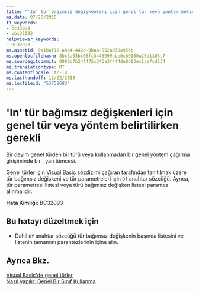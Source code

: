 ```yaml
---
title: "'In' tür bağımsız değişkenleri için genel tür veya yöntem belirtilirken gerekli"
ms.date: 07/20/2015
f1_keywords:
- bc32093
- vbc32093
helpviewer_keywords:
- BC32093
ms.assetid: 9a1baf12-a4a4-442d-9baa-852ad30a956b
ms.openlocfilehash: 8bc3a05bc66fc3443999abe0cb0150a20d1103c7
ms.sourcegitcommit: 0888d7b24f475c346a3f444de8d83ec1ca7cd234
ms.translationtype: MT
ms.contentlocale: tr-TR
ms.lasthandoff: 12/22/2018
ms.locfileid: "53758683"
---
```

# <a name="of-required-when-specifying-type-arguments-for-a-generic-type-or-method"></a>'In' tür bağımsız değişkenleri için genel tür veya yöntem belirtilirken gerekli
Bir deyim genel türden bir türü veya kullanmadan bir genel yöntem çağırma girişiminde bir [,](../../visual-basic/language-reference/statements/of-clause.md) yan tümcesi.  
  
 Genel türler için Visual Basic sözdizimi çağıran tarafından tanıtılmak üzere tür bağımsız değişkeni ve tür parametreleri için `Of` anahtar sözcüğü. Ayrıca, tür parametresi listesi veya türü bağımsız değişken listesi parantez alınmalıdır.  
  
 **Hata Kimliği:** BC32093  
  
## <a name="to-correct-this-error"></a>Bu hatayı düzeltmek için  
  
-   Dahil `Of` anahtar sözcüğü tür bağımsız değişkenin başında listesini ve listenin tamamını parantezlerinin içine alın.  
  
## <a name="see-also"></a>Ayrıca Bkz.  
 [Visual Basic'de genel türler](../../visual-basic/programming-guide/language-features/data-types/generic-types.md)  
 [Nasıl yapılır: Genel Bir Sınıf Kullanma](../../visual-basic/programming-guide/language-features/data-types/how-to-use-a-generic-class.md)

